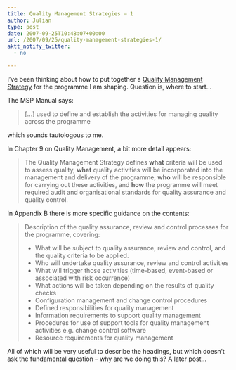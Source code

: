 ```yaml
---
title: Quality Management Strategies – 1
author: Julian
type: post
date: 2007-09-25T10:48:07+00:00
url: /2007/09/25/quality-management-strategies-1/
aktt_notify_twitter:
  - no

---
```

I’ve been thinking about how to put together a [Quality Management Strategy][1] for the programme I am shaping. Question is, where to start…

The MSP Manual says:

> […] used to define and establish the activities for managing quality across the programme

<p dir="ltr">
  which sounds tautologous to me.
</p>

<p dir="ltr">
  In Chapter 9 on Quality Management, a bit more detail appears:
</p>

> <p dir="ltr">
>   The Quality Management Strategy defines <strong>what</strong> criteria will be used to assess quality, <strong>what</strong> quality activities will be incorporated into the management and delivery of the programme, <strong>who</strong> will be responsible for carrying out these activities, and <strong>how</strong> the programme will meet required audit and organisational standards for quality assurance and quality control.
> </p>

<p style="margin-right: 0px;" dir="ltr">
  In Appendix B there is more specific guidance on the contents:
</p>

> <p style="margin-right: 0px;" dir="ltr">
>   Description of the quality assurance, review and control processes for the programme, covering:
> </p>
> 
> <ul dir="ltr">
>   <li>
>     <div style="margin-right: 0px;">
>       What will be subject to quality assurance, review and control, and the quality criteria to be applied.
>     </div>
>   </li>
>   
>   <li>
>     <div style="margin-right: 0px;">
>       Who will undertake quality assurance, review and control activities
>     </div>
>   </li>
>   
>   <li>
>     <div style="margin-right: 0px;">
>       What will trigger those activities (time-based, event-based or associated with risk occurrence)
>     </div>
>   </li>
>   
>   <li>
>     <div style="margin-right: 0px;">
>       What actions will be taken depending on the results of quality checks
>     </div>
>   </li>
>   
>   <li>
>     <div style="margin-right: 0px;">
>       Configuration management and change control procedures
>     </div>
>   </li>
>   
>   <li>
>     <div style="margin-right: 0px;">
>       Defined responsibilities for quality management
>     </div>
>   </li>
>   
>   <li>
>     <div style="margin-right: 0px;">
>       Information requirements to support quality management
>     </div>
>   </li>
>   
>   <li>
>     <div style="margin-right: 0px;">
>       Procedures for use of support tools for quality management activities e.g. change control software
>     </div>
>   </li>
>   
>   <li>
>     <div style="margin-right: 0px;">
>       Resource requirements for quality management
>     </div>
>   </li>
> </ul>

<p style="margin-right: 0px;">
  All of which will be very useful to describe the headings, but which doesn’t ask the fundamental question – why are we doing this? A later post…
</p>

 [1]: http://synesthesia.co.uk/msp/wiki/QualityManagementStrategy